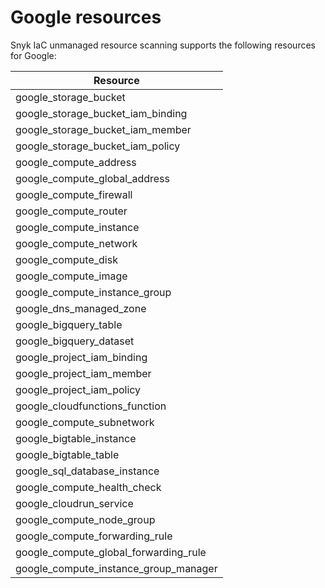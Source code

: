# Google resources

Snyk IaC unmanaged resource scanning supports the following resources for Google:

| **Resource**                              |
| ----------------------------------------- |
| google\_storage\_bucket                   |
| google\_storage\_bucket\_iam\_binding     |
| google\_storage\_bucket\_iam\_member      |
| google\_storage\_bucket\_iam\_policy      |
| google\_compute\_address                  |
| google\_compute\_global\_address          |
| google\_compute\_firewall                 |
| google\_compute\_router                   |
| google\_compute\_instance                 |
| google\_compute\_network                  |
| google\_compute\_disk                     |
| google\_compute\_image                    |
| google\_compute\_instance\_group          |
| google\_dns\_managed\_zone                |
| google\_bigquery\_table                   |
| google\_bigquery\_dataset                 |
| google\_project\_iam\_binding             |
| google\_project\_iam\_member              |
| google\_project\_iam\_policy              |
| google\_cloudfunctions\_function          |
| google\_compute\_subnetwork               |
| google\_bigtable\_instance                |
| google\_bigtable\_table                   |
| google\_sql\_database\_instance           |
| google\_compute\_health\_check            |
| google\_cloudrun\_service                 |
| google\_compute\_node\_group              |
| google\_compute\_forwarding\_rule         |
| google\_compute\_global\_forwarding\_rule |
| google\_compute\_instance\_group\_manager |
